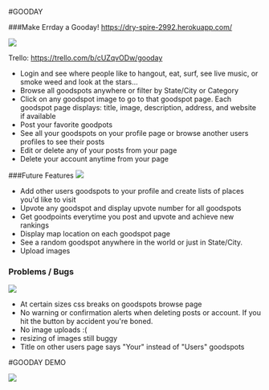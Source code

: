 #GOODAY

###Make Errday a Gooday!
<https://dry-spire-2992.herokuapp.com/>

![](https://media.giphy.com/media/CkKg32KdKyMve/giphy.gif)

Trello: <https://trello.com/b/cUZqvODw/gooday>


* Login and see where people like to hangout, eat, surf, see live music, or smoke weed and look at the stars...
* Browse all goodspots anywhere or filter by State/City or Category
* Click on any goodspot image to go to that goodspot page. Each goodspot page displays: title, image, description, address, and website if available
* Post your favorite goodpots 
* See all your goodspots on your profile page or browse another users profiles to see their posts
* Edit or delete any of your posts from your page
* Delete your account anytime from your page

###Future Features
![](http://37.media.tumblr.com/f37f24fa2cbe108ba3680e39bd1a138d/tumblr_mqykalYZWk1rf3wd1o1_500.gif)

* Add other users goodspots to your profile and create lists of places you'd like to visit
* Upvote any goodspot and display upvote number for all goodspots
* Get goodpoints everytime you post and upvote and achieve new rankings
* Display map location on each goodspot page
* See a random goodspot anywhere in the world or just in State/City.
* Upload images

### Problems / Bugs
![](http://www.outerplaces.com/images/user_upload/snack.gif)

* At certain sizes css breaks on goodspots browse page
* No warning or confirmation alerts when deleting posts or account. If you hit the button by accident you're boned.
* No image uploads :(
* resizing of images still buggy
* Title on other users page says "Your" instead of "Users" goodspots

#GOODAY DEMO

![](https://i.imgur.com/gTeXyXi.jpg)